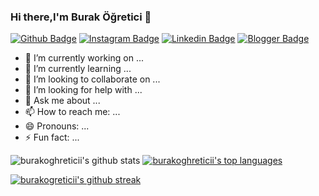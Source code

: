 ### Hi there,I'm Burak Öğretici 👋

[![Github Badge](https://img.shields.io/badge/-Github-000?style=quare&labelColor=000&logo=Github&logoColor=white&link=link)](https://github.com/burakogreticii) 
[![Instagram Badge](https://img.shields.io/badge/-Instagram-C13584?style=flat-quare&labelColor=C13584&logo=instagram&logoColor=white&link=link)](https://www.instagram.com/burakogreticii/?hl=tr) 
[![Linkedin Badge](https://img.shields.io/badge/-Medium-757575?style=flat-quare&labelColor=757575&logo=Medium&logoColor=white&link=link)](link) 
[![Blogger Badge](https://img.shields.io/badge/-Blogger-FF9800?style=flat-quare&labelColor=FF9800&logo=Blogger&logoColor=white&link=link)](link)

 
- 🔭 I’m currently working on ...
- 🌱 I’m currently learning ...
- 👯 I’m looking to collaborate on ...
- 🤔 I’m looking for help with ...
- 💬 Ask me about ...
- 📫 How to reach me: ...
- 😄 Pronouns: ...
- ⚡ Fun fact: ...

![burakoghreticii's github stats](https://github-readme-stats.vercel.app/api?username=burakogreticii&show_icons=true&theme=radical)
[![burakoghreticii's top languages](https://github-readme-stats.vercel.app/api/top-langs/?username=burakogreticii&theme=blue-green)](https://github.com/burakogreticii/github-readme-stats)

[![burakogreticii's github streak](https://github-readme-streak-stats.herokuapp.com/?user=burakogreticii&theme=blue-green)](https://github.com/burakogreticii/github-readme-streak-stats)

